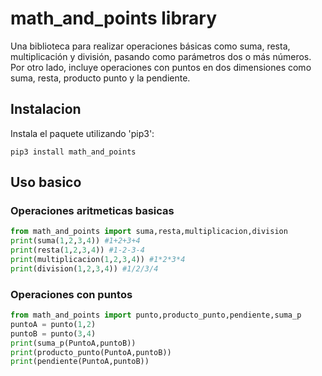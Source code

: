 # math_and_points library

Una biblioteca para realizar operaciones básicas como suma, resta, multiplicación y división, pasando como parámetros dos o más números. Por otro lado, incluye operaciones con puntos en dos dimensiones como suma, resta, producto punto y la pendiente.

## Instalacion

Instala el paquete utilizando 'pip3':

```python3
pip3 install math_and_points
```
## Uso basico

### Operaciones aritmeticas basicas

```python
from math_and_points import suma,resta,multiplicacion,division
print(suma(1,2,3,4)) #1+2+3+4
print(resta(1,2,3,4)) #1-2-3-4
print(multiplicacion(1,2,3,4)) #1*2*3*4
print(division(1,2,3,4)) #1/2/3/4
```
### Operaciones con puntos

```python
from math_and_points import punto,producto_punto,pendiente,suma_p
puntoA = punto(1,2)
puntoB = punto(3,4)
print(suma_p(PuntoA,puntoB))
print(producto_punto(PuntoA,puntoB))
print(pendiente(PuntoA,puntoB))
```
